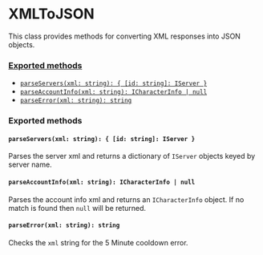 # XMLToJSON
This class provides methods for converting XML responses into JSON objects.

### [Exported methods](#exported-methods)
 + [`parseServers(xml: string): { [id: string]: IServer }`](#parseserversxml-string--id-string-iserver-)
 + [`parseAccountInfo(xml: string): ICharacterInfo | null`](#parseaccountinfoxml-string-icharacterinfo--null)
 + [`parseError(xml: string): string`](#parseerrorxml-string-string)

### Exported methods
#### `parseServers(xml: string): { [id: string]: IServer }`
Parses the server xml and returns a dictionary of `IServer` objects keyed by server name.

#### `parseAccountInfo(xml: string): ICharacterInfo | null`
Parses the account info xml and returns an `ICharacterInfo` object. If no match is found then `null` will be returned.

#### `parseError(xml: string): string`
Checks the `xml` string for the 5 Minute cooldown error.
